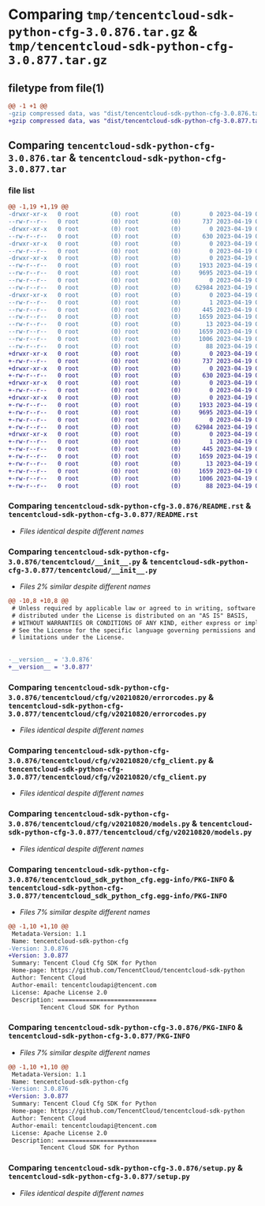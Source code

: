 # Comparing `tmp/tencentcloud-sdk-python-cfg-3.0.876.tar.gz` & `tmp/tencentcloud-sdk-python-cfg-3.0.877.tar.gz`

## filetype from file(1)

```diff
@@ -1 +1 @@
-gzip compressed data, was "dist/tencentcloud-sdk-python-cfg-3.0.876.tar", last modified: Wed Apr 19 00:20:36 2023, max compression
+gzip compressed data, was "dist/tencentcloud-sdk-python-cfg-3.0.877.tar", last modified: Wed Apr 19 09:08:54 2023, max compression
```

## Comparing `tencentcloud-sdk-python-cfg-3.0.876.tar` & `tencentcloud-sdk-python-cfg-3.0.877.tar`

### file list

```diff
@@ -1,19 +1,19 @@
-drwxr-xr-x   0 root         (0) root         (0)        0 2023-04-19 00:20:36.000000 tencentcloud-sdk-python-cfg-3.0.876/
--rw-r--r--   0 root         (0) root         (0)      737 2023-04-19 00:20:36.000000 tencentcloud-sdk-python-cfg-3.0.876/README.rst
-drwxr-xr-x   0 root         (0) root         (0)        0 2023-04-19 00:20:36.000000 tencentcloud-sdk-python-cfg-3.0.876/tencentcloud/
--rw-r--r--   0 root         (0) root         (0)      630 2023-04-19 00:20:36.000000 tencentcloud-sdk-python-cfg-3.0.876/tencentcloud/__init__.py
-drwxr-xr-x   0 root         (0) root         (0)        0 2023-04-19 00:20:36.000000 tencentcloud-sdk-python-cfg-3.0.876/tencentcloud/cfg/
--rw-r--r--   0 root         (0) root         (0)        0 2023-04-19 00:20:36.000000 tencentcloud-sdk-python-cfg-3.0.876/tencentcloud/cfg/__init__.py
-drwxr-xr-x   0 root         (0) root         (0)        0 2023-04-19 00:20:36.000000 tencentcloud-sdk-python-cfg-3.0.876/tencentcloud/cfg/v20210820/
--rw-r--r--   0 root         (0) root         (0)     1933 2023-04-19 00:20:36.000000 tencentcloud-sdk-python-cfg-3.0.876/tencentcloud/cfg/v20210820/errorcodes.py
--rw-r--r--   0 root         (0) root         (0)     9695 2023-04-19 00:20:36.000000 tencentcloud-sdk-python-cfg-3.0.876/tencentcloud/cfg/v20210820/cfg_client.py
--rw-r--r--   0 root         (0) root         (0)        0 2023-04-19 00:20:36.000000 tencentcloud-sdk-python-cfg-3.0.876/tencentcloud/cfg/v20210820/__init__.py
--rw-r--r--   0 root         (0) root         (0)    62984 2023-04-19 00:20:36.000000 tencentcloud-sdk-python-cfg-3.0.876/tencentcloud/cfg/v20210820/models.py
-drwxr-xr-x   0 root         (0) root         (0)        0 2023-04-19 00:20:36.000000 tencentcloud-sdk-python-cfg-3.0.876/tencentcloud_sdk_python_cfg.egg-info/
--rw-r--r--   0 root         (0) root         (0)        1 2023-04-19 00:20:36.000000 tencentcloud-sdk-python-cfg-3.0.876/tencentcloud_sdk_python_cfg.egg-info/dependency_links.txt
--rw-r--r--   0 root         (0) root         (0)      445 2023-04-19 00:20:36.000000 tencentcloud-sdk-python-cfg-3.0.876/tencentcloud_sdk_python_cfg.egg-info/SOURCES.txt
--rw-r--r--   0 root         (0) root         (0)     1659 2023-04-19 00:20:36.000000 tencentcloud-sdk-python-cfg-3.0.876/tencentcloud_sdk_python_cfg.egg-info/PKG-INFO
--rw-r--r--   0 root         (0) root         (0)       13 2023-04-19 00:20:36.000000 tencentcloud-sdk-python-cfg-3.0.876/tencentcloud_sdk_python_cfg.egg-info/top_level.txt
--rw-r--r--   0 root         (0) root         (0)     1659 2023-04-19 00:20:36.000000 tencentcloud-sdk-python-cfg-3.0.876/PKG-INFO
--rw-r--r--   0 root         (0) root         (0)     1006 2023-04-19 00:20:36.000000 tencentcloud-sdk-python-cfg-3.0.876/setup.py
--rw-r--r--   0 root         (0) root         (0)       88 2023-04-19 00:20:36.000000 tencentcloud-sdk-python-cfg-3.0.876/setup.cfg
+drwxr-xr-x   0 root         (0) root         (0)        0 2023-04-19 09:08:54.000000 tencentcloud-sdk-python-cfg-3.0.877/
+-rw-r--r--   0 root         (0) root         (0)      737 2023-04-19 09:08:54.000000 tencentcloud-sdk-python-cfg-3.0.877/README.rst
+drwxr-xr-x   0 root         (0) root         (0)        0 2023-04-19 09:08:54.000000 tencentcloud-sdk-python-cfg-3.0.877/tencentcloud/
+-rw-r--r--   0 root         (0) root         (0)      630 2023-04-19 09:08:54.000000 tencentcloud-sdk-python-cfg-3.0.877/tencentcloud/__init__.py
+drwxr-xr-x   0 root         (0) root         (0)        0 2023-04-19 09:08:54.000000 tencentcloud-sdk-python-cfg-3.0.877/tencentcloud/cfg/
+-rw-r--r--   0 root         (0) root         (0)        0 2023-04-19 09:08:54.000000 tencentcloud-sdk-python-cfg-3.0.877/tencentcloud/cfg/__init__.py
+drwxr-xr-x   0 root         (0) root         (0)        0 2023-04-19 09:08:54.000000 tencentcloud-sdk-python-cfg-3.0.877/tencentcloud/cfg/v20210820/
+-rw-r--r--   0 root         (0) root         (0)     1933 2023-04-19 09:08:54.000000 tencentcloud-sdk-python-cfg-3.0.877/tencentcloud/cfg/v20210820/errorcodes.py
+-rw-r--r--   0 root         (0) root         (0)     9695 2023-04-19 09:08:54.000000 tencentcloud-sdk-python-cfg-3.0.877/tencentcloud/cfg/v20210820/cfg_client.py
+-rw-r--r--   0 root         (0) root         (0)        0 2023-04-19 09:08:54.000000 tencentcloud-sdk-python-cfg-3.0.877/tencentcloud/cfg/v20210820/__init__.py
+-rw-r--r--   0 root         (0) root         (0)    62984 2023-04-19 09:08:54.000000 tencentcloud-sdk-python-cfg-3.0.877/tencentcloud/cfg/v20210820/models.py
+drwxr-xr-x   0 root         (0) root         (0)        0 2023-04-19 09:08:54.000000 tencentcloud-sdk-python-cfg-3.0.877/tencentcloud_sdk_python_cfg.egg-info/
+-rw-r--r--   0 root         (0) root         (0)        1 2023-04-19 09:08:54.000000 tencentcloud-sdk-python-cfg-3.0.877/tencentcloud_sdk_python_cfg.egg-info/dependency_links.txt
+-rw-r--r--   0 root         (0) root         (0)      445 2023-04-19 09:08:54.000000 tencentcloud-sdk-python-cfg-3.0.877/tencentcloud_sdk_python_cfg.egg-info/SOURCES.txt
+-rw-r--r--   0 root         (0) root         (0)     1659 2023-04-19 09:08:54.000000 tencentcloud-sdk-python-cfg-3.0.877/tencentcloud_sdk_python_cfg.egg-info/PKG-INFO
+-rw-r--r--   0 root         (0) root         (0)       13 2023-04-19 09:08:54.000000 tencentcloud-sdk-python-cfg-3.0.877/tencentcloud_sdk_python_cfg.egg-info/top_level.txt
+-rw-r--r--   0 root         (0) root         (0)     1659 2023-04-19 09:08:54.000000 tencentcloud-sdk-python-cfg-3.0.877/PKG-INFO
+-rw-r--r--   0 root         (0) root         (0)     1006 2023-04-19 09:08:54.000000 tencentcloud-sdk-python-cfg-3.0.877/setup.py
+-rw-r--r--   0 root         (0) root         (0)       88 2023-04-19 09:08:54.000000 tencentcloud-sdk-python-cfg-3.0.877/setup.cfg
```

### Comparing `tencentcloud-sdk-python-cfg-3.0.876/README.rst` & `tencentcloud-sdk-python-cfg-3.0.877/README.rst`

 * *Files identical despite different names*

### Comparing `tencentcloud-sdk-python-cfg-3.0.876/tencentcloud/__init__.py` & `tencentcloud-sdk-python-cfg-3.0.877/tencentcloud/__init__.py`

 * *Files 2% similar despite different names*

```diff
@@ -10,8 +10,8 @@
 # Unless required by applicable law or agreed to in writing, software
 # distributed under the License is distributed on an "AS IS" BASIS,
 # WITHOUT WARRANTIES OR CONDITIONS OF ANY KIND, either express or implied.
 # See the License for the specific language governing permissions and
 # limitations under the License.
 
 
-__version__ = '3.0.876'
+__version__ = '3.0.877'
```

### Comparing `tencentcloud-sdk-python-cfg-3.0.876/tencentcloud/cfg/v20210820/errorcodes.py` & `tencentcloud-sdk-python-cfg-3.0.877/tencentcloud/cfg/v20210820/errorcodes.py`

 * *Files identical despite different names*

### Comparing `tencentcloud-sdk-python-cfg-3.0.876/tencentcloud/cfg/v20210820/cfg_client.py` & `tencentcloud-sdk-python-cfg-3.0.877/tencentcloud/cfg/v20210820/cfg_client.py`

 * *Files identical despite different names*

### Comparing `tencentcloud-sdk-python-cfg-3.0.876/tencentcloud/cfg/v20210820/models.py` & `tencentcloud-sdk-python-cfg-3.0.877/tencentcloud/cfg/v20210820/models.py`

 * *Files identical despite different names*

### Comparing `tencentcloud-sdk-python-cfg-3.0.876/tencentcloud_sdk_python_cfg.egg-info/PKG-INFO` & `tencentcloud-sdk-python-cfg-3.0.877/tencentcloud_sdk_python_cfg.egg-info/PKG-INFO`

 * *Files 7% similar despite different names*

```diff
@@ -1,10 +1,10 @@
 Metadata-Version: 1.1
 Name: tencentcloud-sdk-python-cfg
-Version: 3.0.876
+Version: 3.0.877
 Summary: Tencent Cloud Cfg SDK for Python
 Home-page: https://github.com/TencentCloud/tencentcloud-sdk-python
 Author: Tencent Cloud
 Author-email: tencentcloudapi@tencent.com
 License: Apache License 2.0
 Description: ============================
         Tencent Cloud SDK for Python
```

### Comparing `tencentcloud-sdk-python-cfg-3.0.876/PKG-INFO` & `tencentcloud-sdk-python-cfg-3.0.877/PKG-INFO`

 * *Files 7% similar despite different names*

```diff
@@ -1,10 +1,10 @@
 Metadata-Version: 1.1
 Name: tencentcloud-sdk-python-cfg
-Version: 3.0.876
+Version: 3.0.877
 Summary: Tencent Cloud Cfg SDK for Python
 Home-page: https://github.com/TencentCloud/tencentcloud-sdk-python
 Author: Tencent Cloud
 Author-email: tencentcloudapi@tencent.com
 License: Apache License 2.0
 Description: ============================
         Tencent Cloud SDK for Python
```

### Comparing `tencentcloud-sdk-python-cfg-3.0.876/setup.py` & `tencentcloud-sdk-python-cfg-3.0.877/setup.py`

 * *Files identical despite different names*

